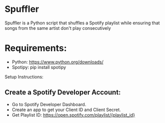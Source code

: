# Spuffler
Spuffler is a Python script that shuffles a Spotify playlist while ensuring that songs from the same artist don't play consecutively

# Requirements:
- Python: https://www.python.org/downloads/
- Spotipy: pip install spotipy

 Setup Instructions:
## Create a Spotify Developer Account:
- Go to Spotify Developer Dashboard.
- Create an app to get your Client ID and Client Secret.
- Get Playlist ID: https://open.spotify.com/playlist/{playlist_id}


